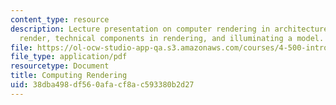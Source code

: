 ```yaml
---
content_type: resource
description: Lecture presentation on computer rendering in architecture, why architects
  render, technical components in rendering, and illuminating a model.
file: https://ol-ocw-studio-app-qa.s3.amazonaws.com/courses/4-500-introduction-to-design-computing-fall-2008/38dba498df560afacf8ac593380b2d27_lec4.pdf
file_type: application/pdf
resourcetype: Document
title: Computing Rendering
uid: 38dba498-df56-0afa-cf8a-c593380b2d27
---
```

